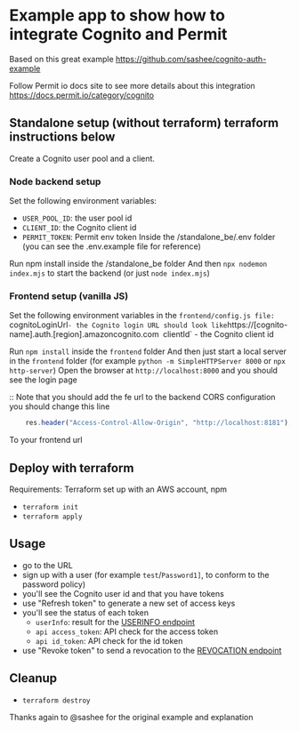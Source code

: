 # Example app to show how to integrate Cognito and Permit
Based on this great example https://github.com/sashee/cognito-auth-example

Follow Permit io docs site to see more details about this integration https://docs.permit.io/category/cognito


## Standalone setup (without terraform) terraform instructions below
Create a Cognito user pool and a client.

### Node backend setup
Set the following environment variables:
* ```USER_POOL_ID```: the user pool id
* ```CLIENT_ID```: the Cognito client id
* ```PERMIT_TOKEN```: Permit env token
Inside the /standalone_be/.env folder (you can see the .env.example file for reference)

Run npm install inside the /standalone_be folder
And then `npx nodemon index.mjs` to start the backend (or just `node index.mjs`)

### Frontend setup (vanilla JS)
Set the following environment variables in the `frontend/config.js file:
`cognitoLoginUrl` - the Cognito login URL should look like `https://[cognito-name].auth.[region].amazoncognito.com`
`clientId` - the Cognito client id

Run `npm install` inside the `frontend` folder
And then just start a local server in the `frontend` folder (for example `python -m SimpleHTTPServer 8000` or `npx http-server`)
Open the browser at `http://localhost:8000` and you should see the login page

:: Note that you should add the fe url to the backend CORS configuration
you should change this line 
```js
    res.header("Access-Control-Allow-Origin", "http://localhost:8181");
```
To your frontend url

## Deploy with terraform

Requirements: Terraform set up with an AWS account, npm

* ```terraform init```
* ```terraform apply```

## Usage

* go to the URL
* sign up with a user (for example ```test```/```Password1]```, to conform to the password policy)
* you'll see the Cognito user id and that you have tokens
* use "Refresh token" to generate a new set of access keys
* you'll see the status of each token
  * ```userInfo```: result for the [USERINFO endpoint](https://docs.aws.amazon.com/cognito/latest/developerguide/userinfo-endpoint.html)
  * ```api access_token```: API check for the access token
  * ```api id_token```: API check for the id token
* use "Revoke token" to send a revocation to the [REVOCATION endpoint](https://docs.aws.amazon.com/cognito/latest/developerguide/revocation-endpoint.html)

## Cleanup

* ```terraform destroy```


Thanks again to @sashee for the original example and explanation